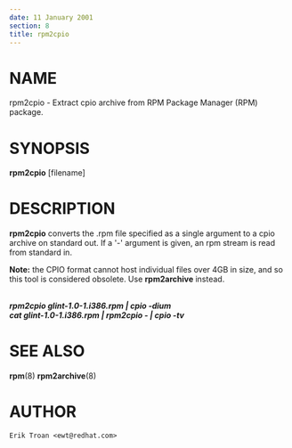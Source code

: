 ```yaml
---
date: 11 January 2001
section: 8
title: rpm2cpio
---
```


NAME
====

rpm2cpio - Extract cpio archive from RPM Package Manager (RPM) package.

SYNOPSIS
========

**rpm2cpio** \[filename\]

DESCRIPTION
===========

**rpm2cpio** converts the .rpm file specified as a single argument to a
cpio archive on standard out. If a \'-\' argument is given, an rpm
stream is read from standard in.

**Note:** the CPIO format cannot host individual files over 4GB in size,
and so this tool is considered obsolete.  Use **rpm2archive** instead.

\
***rpm2cpio glint-1.0-1.i386.rpm \| cpio -dium***\
***cat glint-1.0-1.i386.rpm \| rpm2cpio - \| cpio -tv***

SEE ALSO
========

**rpm**(8) **rpm2archive**(8)

AUTHOR
======

    Erik Troan <ewt@redhat.com>
